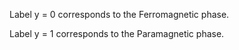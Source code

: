 Label y = 0 corresponds to the Ferromagnetic phase.

Label y = 1 corresponds to the Paramagnetic phase.
